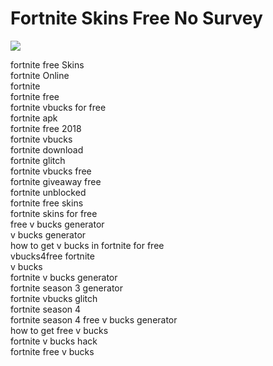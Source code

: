 # Fortnite Skins Free No Survey
<a href="https://t.co/EWngFzxrus"><img src="https://i.imgur.com/lBYsCjq.png"/></a>

fortnite free Skins
</br>
fortnite Online
</br>
fortnite
</br>
fortnite free
</br>
fortnite vbucks for free
</br>
fortnite apk
</br>
fortnite free 2018
</br>
fortnite vbucks
</br>
fortnite download
</br>
fortnite glitch
</br>
fortnite vbucks free
</br>
fortnite giveaway free
</br>
fortnite unblocked
</br>
fortnite free skins
</br>
fortnite skins for free
</br>
free v bucks generator
</br>
v bucks generator
</br>
how to get v bucks in fortnite for free
</br>
vbucks4free fortnite
</br>
v bucks
</br>
fortnite v bucks generator
</br>
fortnite season 3 generator
</br>
fortnite vbucks glitch
</br>
fortnite season 4
</br>
fortnite season 4 free v bucks generator
</br>
how to get free v bucks
</br>
fortnite v bucks hack
</br>
fortnite free v bucks
